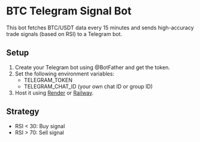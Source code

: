 # BTC Telegram Signal Bot

This bot fetches BTC/USDT data every 15 minutes and sends high-accuracy trade signals (based on RSI) to a Telegram bot.

## Setup

1. Create your Telegram bot using @BotFather and get the token.
2. Set the following environment variables:
   - TELEGRAM_TOKEN
   - TELEGRAM_CHAT_ID (your own chat ID or group ID)
3. Host it using [Render](https://render.com) or [Railway](https://railway.app).

## Strategy

- RSI < 30: Buy signal
- RSI > 70: Sell signal